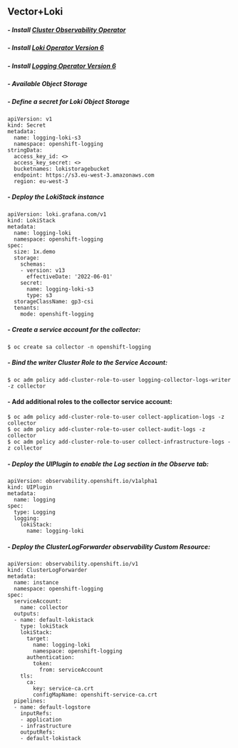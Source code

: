 ## Vector+Loki 
##### - Install [Cluster Observability Operator](https://docs.openshift.com/container-platform/4.15/observability/cluster_observability_operator/installing-the-cluster-observability-operator.html)
##### - Install [Loki Operator Version 6](https://docs.openshift.com/container-platform/4.15/observability/logging/log_storage/installing-log-storage.html#logging-loki-gui-install_installing-log-storage)
##### - Install [Logging Operator Version 6](https://docs.openshift.com/container-platform/4.15/observability/logging/log_storage/installing-log-storage.html#logging-loki-gui-install_installing-log-storage)
##### - Available Object Storage
##### - Define a secret for Loki Object Storage
```
apiVersion: v1
kind: Secret
metadata:
  name: logging-loki-s3
  namespace: openshift-logging
stringData:
  access_key_id: <>
  access_key_secret: <>
  bucketnames: lokistoragebucket
  endpoint: https://s3.eu-west-3.amazonaws.com
  region: eu-west-3
```
##### - Deploy the LokiStack instance
```
apiVersion: loki.grafana.com/v1
kind: LokiStack
metadata:
  name: logging-loki
  namespace: openshift-logging
spec:
  size: 1x.demo
  storage:
    schemas:
    - version: v13
      effectiveDate: '2022-06-01'
    secret:
      name: logging-loki-s3
      type: s3
  storageClassName: gp3-csi
  tenants:
    mode: openshift-logging
```
##### - Create a service account for the collector:
```
$ oc create sa collector -n openshift-logging
```

##### - Bind the writer Cluster Role to the Service Account:
```
$ oc adm policy add-cluster-role-to-user logging-collector-logs-writer -z collector
```
#### - Add additional roles to the collector service account:
```
$ oc adm policy add-cluster-role-to-user collect-application-logs -z collector
$ oc adm policy add-cluster-role-to-user collect-audit-logs -z collector
$ oc adm policy add-cluster-role-to-user collect-infrastructure-logs -z collector
```

##### - Deploy the UIPlugin to enable the Log section in the Observe tab:
```
apiVersion: observability.openshift.io/v1alpha1
kind: UIPlugin
metadata:
  name: logging
spec:
  type: Logging
  logging:
    lokiStack:
      name: logging-loki
```
##### - Deploy the ClusterLogForwarder observability Custom Resource:
```
apiVersion: observability.openshift.io/v1
kind: ClusterLogForwarder
metadata:
  name: instance
  namespace: openshift-logging
spec:
  serviceAccount:
    name: collector
  outputs:
  - name: default-lokistack
    type: lokiStack
    lokiStack:
      target:
        name: logging-loki
        namespace: openshift-logging
      authentication:
        token:
          from: serviceAccount
    tls:
      ca:
        key: service-ca.crt
        configMapName: openshift-service-ca.crt
  pipelines:
  - name: default-logstore
    inputRefs:
    - application
    - infrastructure
    outputRefs:
    - default-lokistack
```
